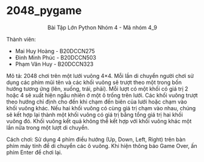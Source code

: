 # 2048_pygame
<p align="center">
Bài Tập Lớn Python Nhóm 4 - Mã nhóm 4_9
</p>

Thành viên:
- Mai Huy Hoàng - B20DCCN275
- Đinh Minh Phúc - B20DCCN503
- Phạm Văn Huy - B20DCCN323

Mô tả: 2048 chơi trên một lưới vuông 4×4. Mỗi lần di chuyển người chơi sử dụng các phím mũi tên và các khối vuông sẽ trượt theo một trong bốn hướng tương ứng (lên, xuống, trái, phải). Mỗi lượt có một khối có giá trị 2 hoặc 4 sẽ xuất hiện ngẫu nhiên ở một ô trống trên lưới. Các khối vuông trượt theo hướng chỉ định cho đến khi chạm đến biên của lưới hoặc chạm vào khối vuông khác. Nếu hai khối vuông có cùng giá trị chạm vào nhau, chúng sẽ kết hợp lại thành một khối vuông có giá trị bằng tổng giá trị hai khối vuông đó. Khối vuông kết quả không thể kết hợp với khối vuông khác một lần nữa trong một lượt di chuyển. 

Cách chơi: Sử dụng 4 phím điều hướng (Up, Down, Left, Right) trên bàn phím máy tính để di chuyển các ô vuông. Khi hiện thông báo Game Over, ấn phím Enter để chơi lại. 
